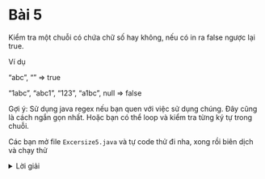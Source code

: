 # Bài 5
Kiểm tra một chuỗi có chứa chữ số hay không, nếu có in ra false ngược lại true.

Ví dụ

“abc”, “” => true

“1abc”, “abc1”, “123”, “a1bc”, null => false

Gợi ý: Sử dụng java regex nếu bạn quen với việc sử dụng chúng. Đây cũng là cách ngắn gọn nhất. Hoặc bạn có thể loop và kiểm tra từng ký tự trong chuỗi.


Các bạn mở file `Excersize5.java` và tự code thử đi nha, xong rồi biên dịch và chạy thử

<details>
    <summary>Lời giải</summary>
    ```
        import java.util.regex.Pattern;

        public class Excersize5 {

            public static void main(String[] args) {
                System.out.println(isContainsNumber1("acbdefgh"));
                System.out.println(isContainsNumber1("acbde4fgh"));
                System.out.println(isContainsNumber1("acbdefgh23"));
                System.out.println(isContainsNumber1("123acbdefgh"));
                System.out.println(isContainsNumber1(""));
                System.out.println(isContainsNumber1(null));

                System.out.println("---------------------------------------");

                System.out.println(isContainsNumber2("acbdefgh"));
                System.out.println(isContainsNumber2("acbde4fgh"));
                System.out.println(isContainsNumber2("acbdefgh23"));
                System.out.println(isContainsNumber2("123acbdefgh"));
                System.out.println(isContainsNumber2(""));
                System.out.println(isContainsNumber2(null));

            }

            // Su dung java regex
            public static boolean isContainsNumber1(String str) {
                if (str == null) {
                    return false;
                }
        //        Pattern pattern = Pattern.compile("[^0-9]*");
                // or
                Pattern pattern = Pattern.compile("\\D*");
                return pattern.matcher(str).matches();
            }

            // Loop va check
            public static boolean isContainsNumber2(String str) {
                if (str == null) {
                    return false;
                }
                for (int i = 0; i < str.length(); i++) {
                    if (Character.isDigit(str.charAt(i))) {
                        return false;
                    }
                }

                return true;
            }

        }

    ```
</details>
